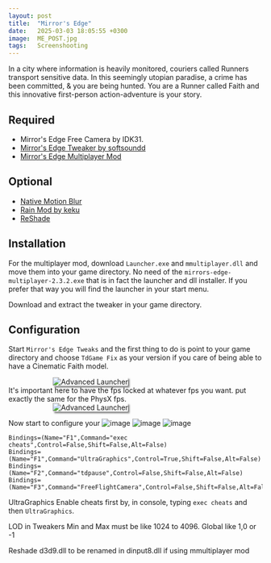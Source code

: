 ```yaml
---
layout: post
title:  "Mirror's Edge"
date:   2025-03-03 18:05:55 +0300
image:  ME_POST.jpg
tags:   Screenshooting
---
```


In a city where information is heavily monitored, couriers called Runners transport sensitive data. In this seemingly utopian paradise, a crime has been committed, & you are being hunted. 
You are a Runner called Faith and this innovative first-person action-adventure is your story.

## Required
* Mirror's Edge Free Camera by IDK31.
* [Mirror's Edge Tweaker by softsoundd](https://www.moddb.com/games/mirrors-edge/addons/persistent-fov)
* [Mirror's Edge Multiplayer Mod](https://github.com/LucasOe/mmultiplayer/releases)

## Optional
* [Native Motion Blur](https://www.moddb.com/games/mirrors-edge/addons/native-motion-blur)
* [Rain Mod by keku](https://www.moddb.com/games/mirrors-edge/addons/rainy-mod)
* [ReShade](https://reshade.me)

## Installation
For the multiplayer mod, download `Launcher.exe` and `mmultiplayer.dll` and move them into your game directory. No need of the `mirrors-edge-multiplayer-2.3.2.exe` that is in fact the launcher and dll installer.
If you prefer that way you will find the launcher in your start menu. 
<p></p>
Download and extract the tweaker in your game directory. 

## Configuration
Start `Mirror's Edge Tweaks` and the first thing to do is point to your game directory and choose `TdGame Fix` as your version if you care of being able to have a Cinematic Faith model.
<div style="width:65%; margin: auto;">
<img src="https://github.com/user-attachments/assets/9fb5066e-24bc-48ed-8568-73721a17d310" alt="Advanced Launcher" style="box-shadow: 3px 3px 3px gray;">
</div>
<div> </div>
It's important here to have the fps locked at whatever fps you want. put exactly the same for the PhysX fps.
<div style="width:65%; margin: auto;">
<img src="https://github.com/user-attachments/assets/3e0a7b48-62f6-4b63-bbae-c8907f28b226" alt="Advanced Launcher" style="box-shadow: 3px 3px 3px gray;">
</div>
<div> </div>

Now start to configure your
![image](https://github.com/user-attachments/assets/bff46ef0-35a8-4935-ae39-90dfef2ac8f3)
![image](https://github.com/user-attachments/assets/9e65f5ee-ac8e-4eaa-9a84-0bf64573d089)
![image](https://github.com/user-attachments/assets/8288f7be-bd4f-41cc-82d3-2c3b1d77aded)








```
Bindings=(Name="F1",Command="exec cheats",Control=False,Shift=False,Alt=False)
Bindings=(Name="F1",Command="UltraGraphics",Control=True,Shift=False,Alt=False)
Bindings=(Name="F2",Command="tdpause",Control=False,Shift=False,Alt=False)
Bindings=(Name="F3",Command="FreeFlightCamera",Control=False,Shift=False,Alt=False)
```

UltraGraphics
Enable cheats first by, in console, typing `exec cheats` and then `UltraGraphics`.

LOD in Tweakers Min and Max must be like 1024 to 4096. Global like 1,0 or -1

Reshade d3d9.dll to be renamed in dinput8.dll if using mmultiplayer mod
